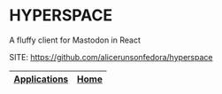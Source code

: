 # HYPERSPACE
 
 A fluffy client for Mastodon in React
 
 SITE: https://github.com/alicerunsonfedora/hyperspace

 | [Applications](https://portable-linux-apps.github.io/apps.html) | [Home](https://portable-linux-apps.github.io)
 | --- | --- |
